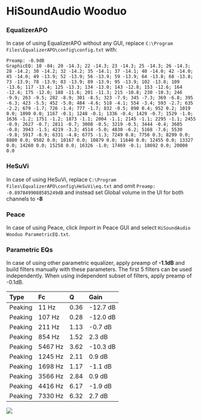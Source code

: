 # HiSoundAudio Wooduo

### EqualizerAPO
In case of using EqualizerAPO without any GUI, replace `C:\Program Files\EqualizerAPO\config\config.txt`
with:
```
Preamp: -0.9dB
GraphicEQ: 10 -84; 20 -14.3; 22 -14.3; 23 -14.3; 25 -14.3; 26 -14.3; 28 -14.2; 30 -14.2; 32 -14.2; 35 -14.1; 37 -14.1; 40 -14.0; 42 -14.0; 45 -14.0; 49 -13.9; 52 -13.9; 56 -13.9; 59 -13.9; 64 -13.8; 68 -13.8; 73 -13.9; 78 -13.9; 83 -13.9; 89 -13.9; 95 -13.9; 102 -13.8; 109 -13.6; 117 -13.4; 125 -13.3; 134 -13.0; 143 -12.8; 153 -12.6; 164 -12.4; 175 -12.0; 188 -11.6; 201 -11.3; 215 -10.8; 230 -10.3; 246 -9.9; 263 -9.5; 282 -8.9; 301 -8.5; 323 -7.9; 345 -7.3; 369 -6.8; 395 -6.3; 423 -5.5; 452 -5.0; 484 -4.6; 518 -4.1; 554 -3.4; 593 -2.7; 635 -2.2; 679 -1.7; 726 -1.4; 777 -1.7; 832 -0.5; 890 0.4; 952 0.2; 1019 0.0; 1090 0.0; 1167 -0.1; 1248 -0.1; 1336 -0.4; 1429 -0.7; 1529 -1.0; 1636 -1.2; 1751 -1.2; 1873 -1.1; 2004 -1.1; 2145 -1.1; 2295 -1.1; 2455 -0.9; 2627 -0.7; 2811 -0.7; 3008 -0.5; 3219 -0.5; 3444 -0.4; 3685 -0.8; 3943 -1.5; 4219 -3.3; 4514 -5.0; 4830 -6.2; 5168 -7.6; 5530 -9.8; 5917 -8.9; 6331 -4.8; 6775 -1.3; 7249 0.8; 7756 0.3; 8299 0.0; 8880 0.0; 9502 0.0; 10167 0.0; 10879 0.0; 11640 0.0; 12455 0.0; 13327 0.0; 14260 0.0; 15258 0.0; 16326 -1.0; 17469 -0.1; 18692 0.0; 20000 0.0
```

### HeSuVi
In case of using HeSuVi, replace `C:\Program Files\EqualizerAPO\config\HeSuVi\eq.txt` and omit `Preamp:
-0.8978499088585249dB` and instead set Global volume in the UI for both channels to **-8**

### Peace
In case of using Peace, click *Import* in Peace GUI and select `HiSoundAudio Wooduo ParametricEQ.txt`.

### Parametric EQs
In case of using other parametric equalizer, apply preamp of **-1.1dB** and build filters manually
with these parameters. The first 5 filters can be used independently.
When using independent subset of filters, apply preamp of -0.1dB.

| Type    | Fc      |    Q | Gain     |
|:--------|:--------|:-----|:---------|
| Peaking | 11 Hz   | 0.36 | -12.7 dB |
| Peaking | 107 Hz  | 0.28 | -12.0 dB |
| Peaking | 211 Hz  | 1.13 | -0.7 dB  |
| Peaking | 854 Hz  | 1.52 | 2.3 dB   |
| Peaking | 5467 Hz | 3.62 | -10.3 dB |
| Peaking | 1245 Hz | 2.11 | 0.9 dB   |
| Peaking | 1698 Hz | 1.17 | -1.1 dB  |
| Peaking | 3566 Hz | 2.84 | 0.9 dB   |
| Peaking | 4416 Hz | 6.17 | -1.9 dB  |
| Peaking | 7330 Hz | 6.32 | 2.7 dB   |

![](https://raw.githubusercontent.com/jaakkopasanen/AutoEq/master/results/innerfidelity/sbaf-serious/HiSoundAudio%20Wooduo/HiSoundAudio%20Wooduo.png)